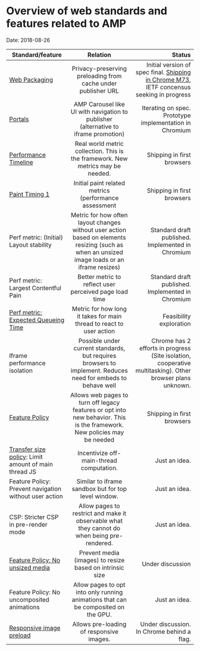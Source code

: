 # Overview of web standards and features related to AMP

Date: 2018-08-26

| Standard/feature                                                                                                                                  |                                                                   Relation                                                                    |                                                                                                                                                                               Status |
| ------------------------------------------------------------------------------------------------------------------------------------------------- | :-------------------------------------------------------------------------------------------------------------------------------------------: | -----------------------------------------------------------------------------------------------------------------------------------------------------------------------------------: |
| [Web Packaging](https://github.com/WICG/webpackage)                                                                                               |                                         Privacy-preserving preloading from cache under publisher URL                                          | Initial version of spec final. [Shipping in Chrome M73](https://groups.google.com/a/chromium.org/forum/#!msg/blink-dev/gPH_BcOBEtc/Z41GR0mwEQAJ), IETF concensus seeking in progress |
| [Portals](https://github.com/KenjiBaheux/portals/blob/master/explainer.md)                                                                        |                              AMP Carousel like UI with navigation to publisher (alternative to iframe promotion)                              |                                                                                                                              Iterating on spec. Prototype implementation in Chromium |
| [Performance Timeline](https://w3c.github.io/performance-timeline/)                                                                               |                                Real world metric collection. This is the framework. New metrics may be needed.                                |                                                                                                                                                           Shipping in first browsers |
| [Paint Timing 1](https://w3c.github.io/paint-timing/)                                                                                             |                                             Initial paint related metrics (performance assessment                                             |                                                                                                                                                           Shipping in first browsers |
| Perf metric: (Initial) Layout stability                                                                                                           | Metric for how often layout changes without user action based on elements resizing (such as when an unsized image loads or an iframe resizes) |                                                                                                                                    Standard draft published. Implemented in Chromium |
| Perf metric: Largest Contentful Pain                                                                                                              |                                            Better metric to reflect user perceived page load time                                             |                                                                                                                                    Standard draft published. Implemented in Chromium |
| [Perf metric: Expected Queueing Time](https://docs.google.com/document/d/1Vgu7-R84Ym3lbfTRi98vpdspRr1UwORB4UV-p9K1FF0/edit#heading=h.qtmvlls54hz) |                                     Metric for how long it takes for main thread to react to user action                                      |                                                                                                                                                              Feasibility exploration |
| Iframe performance isolation                                                                                                                      |                 Possible under current standards, but requires browsers to implement. Reduces need for embeds to behave well                  |                                                                            Chrome has 2 efforts in progress (Site isolation, cooperative multitasking). Other browser plans unknown. |
| [Feature Policy](https://wicg.github.io/feature-policy/)                                                                                          |           Allows web pages to turn off legacy features or opt into new behavior. This is the framework. New policies may be needed            |                                                                                                                                                           Shipping in first browsers |
| [Transfer size policy](https://github.com/WICG/transfer-size): Limit amount of main thread JS                                                     |                                                   Incentivize off-main-thread computation.                                                    |                                                                                                                                                                        Just an idea. |
| Feature Policy: Prevent navigation without user action                                                                                            |                                              Similar to iframe sandbox but for top level window.                                              |                                                                                                                                                                        Just an idea. |
| CSP: Stricter CSP in pre-render mode                                                                                                              |                          Allow pages to restrict and make it observable what they cannot do when being pre-rendered.                          |                                                                                                                                                                        Just an idea. |
| [Feature Policy: No unsized media](https://github.com/WICG/feature-policy/issues/127)                                                             |                                           Prevent media (images) to resize based on intrinsic size                                            |                                                                                                                                                                     Under discussion |
| Feature Policy: No uncomposited animations                                                                                                        |                              Allow pages to opt into only running animations that can be composited on the GPU.                               |                                                                                                                                                                        Just an idea. |
| [Responsive image preload](https://github.com/w3c/preload/issues/120)                                                                             |                                                   Allows pre-loading of responsive images.                                                    |                                                                                                                                           Under discussion. In Chrome behind a flag. |
